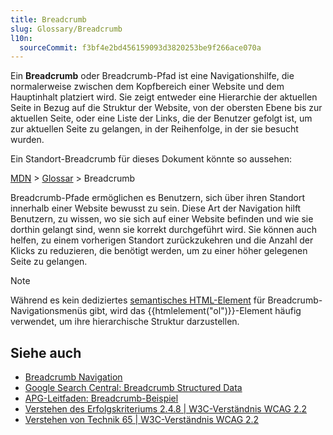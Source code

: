 ```yaml
---
title: Breadcrumb
slug: Glossary/Breadcrumb
l10n:
  sourceCommit: f3bf4e2bd456159093d3820253be9f266ace070a
---
```


Ein **Breadcrumb** oder Breadcrumb-Pfad ist eine Navigationshilfe, die normalerweise zwischen dem Kopfbereich einer Website und dem Hauptinhalt platziert wird. Sie zeigt entweder eine Hierarchie der aktuellen Seite in Bezug auf die Struktur der Website, von der obersten Ebene bis zur aktuellen Seite, oder eine Liste der Links, die der Benutzer gefolgt ist, um zur aktuellen Seite zu gelangen, in der Reihenfolge, in der sie besucht wurden.

Ein Standort-Breadcrumb für dieses Dokument könnte so aussehen:

[MDN](/) > [Glossar](/de/docs/Glossary) > Breadcrumb

Breadcrumb-Pfade ermöglichen es Benutzern, sich über ihren Standort innerhalb einer Website bewusst zu sein. Diese Art der Navigation hilft Benutzern, zu wissen, wo sie sich auf einer Website befinden und wie sie dorthin gelangt sind, wenn sie korrekt durchgeführt wird. Sie können auch helfen, zu einem vorherigen Standort zurückzukehren und die Anzahl der Klicks zu reduzieren, die benötigt werden, um zu einer höher gelegenen Seite zu gelangen.

> [!NOTE]
> Während es kein dediziertes [semantisches HTML-Element](https://html.spec.whatwg.org/multipage/semantics-other.html#rel-up) für Breadcrumb-Navigationsmenüs gibt, wird das {{htmlelement("ol")}}-Element häufig verwendet, um ihre hierarchische Struktur darzustellen.

## Siehe auch

- [Breadcrumb Navigation](/de/docs/Web/CSS/How_to/Layout_cookbook/Breadcrumb_navigation)
- [Google Search Central: Breadcrumb Structured Data](https://developers.google.com/search/docs/appearance/structured-data/breadcrumb)
- [APG-Leitfaden: Breadcrumb-Beispiel](https://www.w3.org/WAI/ARIA/apg/patterns/breadcrumb/examples/breadcrumb/)
- [Verstehen des Erfolgskriteriums 2.4.8 | W3C-Verständnis WCAG 2.2](https://www.w3.org/WAI/WCAG22/Understanding/location)
- [Verstehen von Technik 65 | W3C-Verständnis WCAG 2.2](https://www.w3.org/WAI/WCAG22/Techniques/general/G65)
